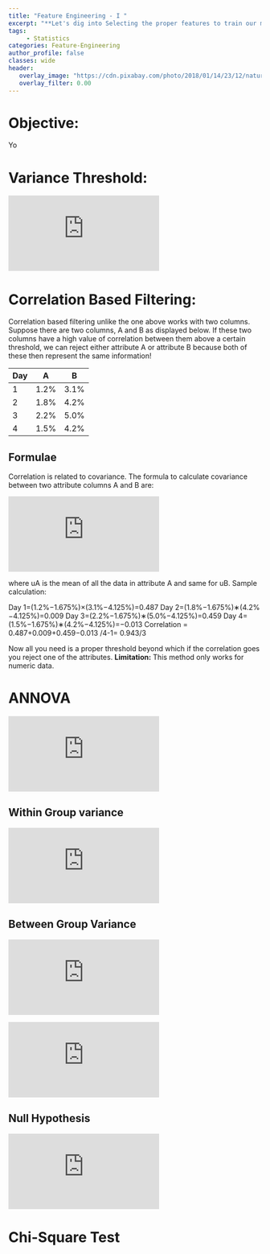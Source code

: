 ```yaml
---
title: "Feature Engineering - I "
excerpt: "**Let's dig into Selecting the proper features to train our models with Statistics - i) Variance-based methods, ii) Correlation-based, iii) ANNOVA test, iv) Chi-square test.**"
tags:
     - Statistics
categories: Feature-Engineering
author_profile: false
classes: wide
header: 
   overlay_image: "https://cdn.pixabay.com/photo/2018/01/14/23/12/nature-3082832_960_720.jpg"
   overlay_filter: 0.00
---
```


# Objective:
Yo

# Variance Threshold:

![equation](https://latex.codecogs.com/gif.latex?%5Cdpi%7B120%7D%20%5Cfrac%7B%5Csum_%7Bi%3D1%7D%5E%7BN%7D%5Cleft%20%28%20x_%7Bi%7D%5E%7Ba%7D%20-%20%5Cmu%5E%7Ba%7D%20%5Cright%20%29%5E%7B2%7D%7D%7Bn-1%7D)

# Correlation Based Filtering:
Correlation based filtering unlike the one above works with two columns. Suppose there are two columns, A and B as displayed below. If these two columns have a high value of correlation between them above a certain threshold, we can reject either attribute A or attribute B because both of these then represent the same information!

Day | A  | B
--  | --  | --
1   | 1.2% |3.1%
2   | 1.8% |4.2% 
3   |2.2%  |5.0% 
4   |1.5%  |4.2% 

## Formulae
Correlation is related to covariance. The formula to calculate covariance between two attribute columns A and B are:

![equation](https://latex.codecogs.com/gif.latex?%5Cdpi%7B120%7D%20correlation%20%3D%20%5Csum_%7Bi%3D1%7D%5E%7BN%7D%5Cfrac%7B%5Cleft%20%28%20x_%7Bi%7D%5E%7Ba%7D%20-%20%5Cmu%5E%7Ba%7D%20%5Cright%20%29%5Cast%20%5Cleft%20%28%20x_%7Bi%7D%5E%7Bb%7D%20-%20%5Cmu%5E%7Bb%7D%20%5Cright%20%29%7D%7Bn-1%7D)

where uA is the mean of all the data in attribute A and same for uB. Sample calculation:

Day 1=(1.2%−1.675%)×(3.1%−4.125%)=0.487
Day 2=(1.8%−1.675%)∗(4.2%−4.125%)=0.009
Day 3=(2.2%−1.675%)∗(5.0%−4.125%)=0.459
Day 4=(1.5%−1.675%)∗(4.2%−4.125%)=−0.013
Correlation = 0.487+0.009+0.459−0.013 /4-1= 0.943/3

Now all you need is a proper threshold beyond which if the correlation goes you reject one of the attributes.
**Limitation:** This method only works for numeric data.

# ANNOVA
![equation](https://latex.codecogs.com/gif.latex?%5Cdpi%7B120%7D%20F-score%20%3D%20%5Cfrac%7BBetween%20Group%20Variance%7D%7BWithin%20Group%20Variance%7D)

## Within Group variance
![equation](https://latex.codecogs.com/gif.latex?%5Cdpi%7B120%7D%20SSW%20%3D%20%5Csum_%7Bi%20%5Cepsilon%20Amazon%7D%5Cleft%20%28%20x_%7Bi%7D%20-%20%5Cmu_%7BA%7D%5Cright%20%29%5E%7B2%7D%20&plus;%20%5Csum_%7Bi%20%5Cepsilon%20Bajaj%7D%5Cleft%20%28%20x_%7Bi%7D%20-%20%5Cmu_%7BB%7D%5Cright%20%29%5E%7B2%7D%20&plus;%20%5Csum_%7Bi%20%5Cepsilon%20TCS%7D%5Cleft%20%28%20x_%7Bi%7D%20-%20%5Cmu_%7BT%7D%5Cright%20%29%5E%7B2%7D)

## Between Group Variance
![equation](https://latex.codecogs.com/gif.latex?%5Cdpi%7B120%7D%20%5Csmall%20SSB%20%3D%20n_%7B1%7D%5Cast%20%5Cleft%20%28%20%5Cmu_%7BT%7D%20-%20%5Cmu_%7Bsal%7D%20%5Cright%20%29%5E%7B2%7D%20&plus;%20n_%7B2%7D%5Cast%20%5Cleft%20%28%20%5Cmu_%7BA%7D%20-%20%5Cmu_%7Bsal%7D%20%5Cright%20%29%5E%7B2%7D%20&plus;%20n_%7B3%7D%5Cast%20%5Cleft%20%28%20%5Cmu_%7BB%7D%20-%20%5Cmu_%7Bsal%7D%20%5Cright%20%29%5E%7B2%7D)

![equation](https://latex.codecogs.com/gif.latex?%5Cdpi%7B120%7D%20%5Csmall%20F-score%20%3D%20%5Cfrac%7BSSB%20/%20DOF_%7BW%7D%7D%7BSSW/%20DOF_%7BB%7D%7D)

## Null Hypothesis 
![equation](https://latex.codecogs.com/gif.latex?%5Cdpi%7B120%7D%20%5Csmall%20H_%7B0%7D%3A%20%5Cmu_%7BA%7D%20%3D%20%5Cmu_%7BB%7D%20%3D%20%5Cmu_%7BT%7D)

# Chi-Square Test

